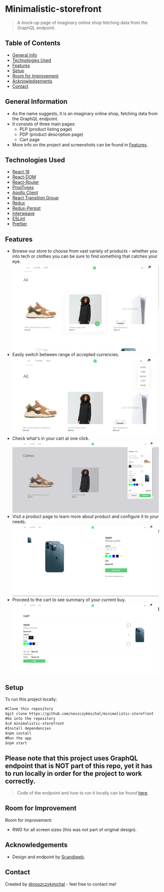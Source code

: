 # Minimalistic-storefront

> A mock-up page of imaginary online shop fetching data from the GraphQL endpoint.

## Table of Contents

- [General Info](#general-information)
- [Technologies Used](#technologies-used)
- [Features](#features)
- [Setup](#setup)
- [Room for Improvement](#room-for-improvement)
- [Acknowledgements](#acknowledgements)
- [Contact](#contact)

## General Information

- As the name suggests, it is an imaginary online shop, fetching data from the GraphQL endpoint.
- It consists of three main pages:
  - PLP (product listing page)
  - PDP (product description page)
  - Cart page
- More info on the project and screenshots can be found in [Features](#features).

## Technologies Used

- [React 18](https://reactjs.org/blog/2022/03/29/react-v18.html)
- [React-DOM](https://www.npmjs.com/package/react-dom)
- [React-Router](https://github.com/remix-run/react-router)
- [PropTypes](https://www.npmjs.com/package/prop-types)
- [Apollo Client](https://www.apollographql.com/docs/react/)
- [React Transition Group](https://reactcommunity.org/react-transition-group/)
- [Redux](https://redux.js.org/)
- [Redux-Persist](https://github.com/rt2zz/redux-persist)
- [Interweave](https://interweave.dev/)
- [ESLint](https://www.npmjs.com/package/eslint)
- [Prettier](https://www.npmjs.com/package/prettier)

## Features

- Browse our store to choose from vast variety of products - whether you into tech or clothes you can be sure to find something that catches your eye.
  ![Example screenshot](./img/plp.png)
- Easily switch between range of accepted currencies.
  ![Example screenshot](./img/currency-switcher.png)
- Check what's in your cart at one click.
  ![Example screenshot](./img/cart-overlay.png)
- Visit a product page to learn more about product and configure it to your needs.
  ![Example screenshot](./img/pdp.png)
- Proceed to the cart to see summary of your current buy.
  ![Example screenshot](./img/cart.png)

## Setup

To run this project locally:

```
#Clone this repository
$git clone https://github.com/noszczykmichal/minimalistic-storefront
#Go into the repository
$cd minimalistic-storefront
#Install dependencies
$npm install
#Run the app
$npm start
```

## Please note that this project uses GraphQL endpoint that is NOT part of this repo, yet it has to run locally in order for the project to work correctly.

> Code of the endpoint and how to run it locally can be found [here](https://github.com/scandiweb/junior-react-endpoint).

## Room for Improvement

Room for improvement:

- RWD for all screen sizes (this was not part of original design).

## Acknowledgements

- Design and endpoint by [Scandiweb](https://github.com/scandiweb).

## Contact

Created by [@noszczykmichal](https://www.linkedin.com/in/michal-noszczyk/) - feel free to contact me!
